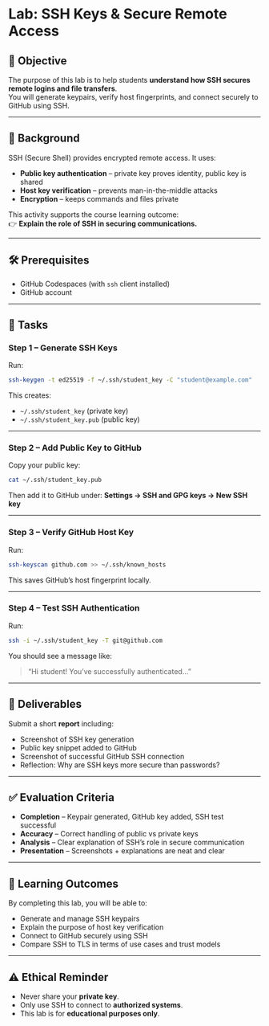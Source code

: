 # Lab: SSH Keys & Secure Remote Access

## 🎯 Objective
The purpose of this lab is to help students **understand how SSH secures remote logins and file transfers**.  
You will generate keypairs, verify host fingerprints, and connect securely to GitHub using SSH.

---

## 📖 Background
SSH (Secure Shell) provides encrypted remote access. It uses:

- **Public key authentication** – private key proves identity, public key is shared  
- **Host key verification** – prevents man-in-the-middle attacks  
- **Encryption** – keeps commands and files private  

This activity supports the course learning outcome:  
👉 **Explain the role of SSH in securing communications.**

---

## 🛠️ Prerequisites
- GitHub Codespaces (with `ssh` client installed)  
- GitHub account  

---

## 📝 Tasks

### Step 1 – Generate SSH Keys
Run:
```bash
ssh-keygen -t ed25519 -f ~/.ssh/student_key -C "student@example.com"
````

This creates:

* `~/.ssh/student_key` (private key)
* `~/.ssh/student_key.pub` (public key)

---

### Step 2 – Add Public Key to GitHub

Copy your public key:

```bash
cat ~/.ssh/student_key.pub
```

Then add it to GitHub under:
**Settings → SSH and GPG keys → New SSH key**

---

### Step 3 – Verify GitHub Host Key

Run:

```bash
ssh-keyscan github.com >> ~/.ssh/known_hosts
```

This saves GitHub’s host fingerprint locally.

---

### Step 4 – Test SSH Authentication

Run:

```bash
ssh -i ~/.ssh/student_key -T git@github.com
```

You should see a message like:

> “Hi student! You’ve successfully authenticated…”

---

## 📂 Deliverables

Submit a short **report** including:

* Screenshot of SSH key generation
* Public key snippet added to GitHub
* Screenshot of successful GitHub SSH connection
* Reflection: Why are SSH keys more secure than passwords?

---

## ✅ Evaluation Criteria

* **Completion** – Keypair generated, GitHub key added, SSH test successful
* **Accuracy** – Correct handling of public vs private keys
* **Analysis** – Clear explanation of SSH’s role in secure communication
* **Presentation** – Screenshots + explanations are neat and clear

---

## 📘 Learning Outcomes

By completing this lab, you will be able to:

* Generate and manage SSH keypairs
* Explain the purpose of host key verification
* Connect to GitHub securely using SSH
* Compare SSH to TLS in terms of use cases and trust models

---

## ⚠️ Ethical Reminder

* Never share your **private key**.
* Only use SSH to connect to **authorized systems**.
* This lab is for **educational purposes only**.

```
